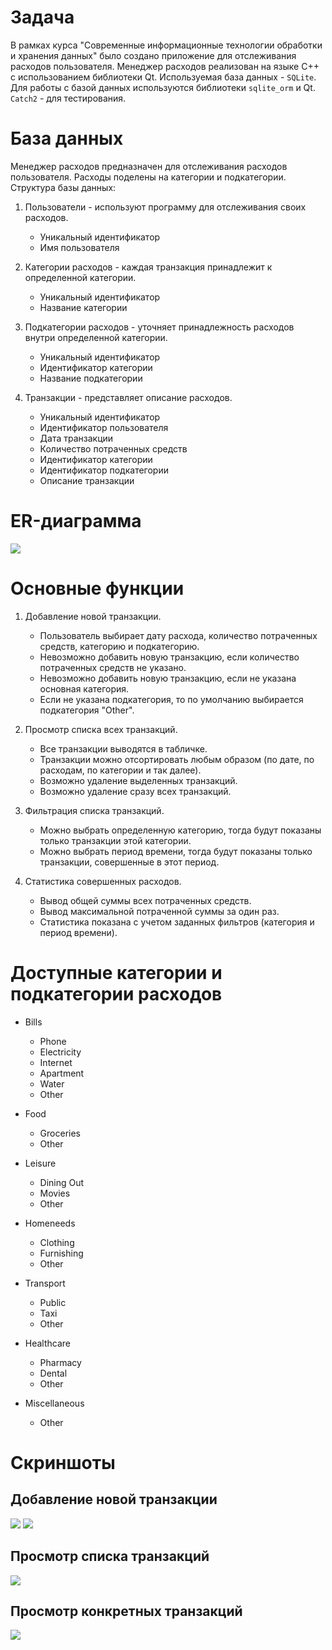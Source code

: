 # Задача

В рамках курса "Современные информационные технологии обработки и хранения данных" было создано приложение для отслеживания расходов пользователя. Менеджер расходов реализован на языке С++ с использованием библиотеки Qt. Используемая база данных - `SQLite`. Для работы с базой данных используются библиотеки `sqlite_orm` и Qt. `Catch2` - для тестирования.

# База данных

Менеджер расходов предназначен для отслеживания расходов пользователя. Расходы поделены на категории и подкатегории. Структура базы данных:

1. Пользователи - используют программу для отслеживания своих расходов.
    - Уникальный идентификатор
    - Имя пользователя

2. Категории расходов - каждая транзакция принадлежит к определенной категории.
    - Уникальный идентификатор
    - Название категории

3. Подкатегории расходов - уточняет принадлежность расходов внутри определенной категории.
    - Уникальный идентификатор
    - Идентификатор категории
    - Название подкатегории

4. Транзакции - представляет описание расходов.
    - Уникальный идентификатор
    - Идентификатор пользователя
    - Дата транзакции
    - Количество потраченных средств
    - Идентификатор категории
    - Идентификатор подкатегории
    - Описание транзакции

# ER-диаграмма

![](screenshots/ER.png)

# Основные функции

1. Добавление новой транзакции.
    - Пользователь выбирает дату расхода, количество потраченных средств, категорию и подкатегорию.
    - Невозможно добавить новую транзакцию, если количество потраченных средств не указано.
    - Невозможно добавить новую транзакцию, если не указана основная категория.
    - Если не указана подкатегория, то по умолчанию выбирается подкатегория "Other".

2. Просмотр списка всех транзакций.
    - Все транзакции выводятся в табличке.
    - Транзакции можно отсортировать любым образом (по дате, по расходам, по категории и так далее).
    - Возможно удаление выделенных транзакций.
    - Возможно удаление сразу всех транзакций.

3. Фильтрация списка транзакций.
    - Можно выбрать определенную категорию, тогда будут показаны только транзакции этой категории.
    - Можно выбрать период времени, тогда будут показаны только транзакции, совершенные в этот период.

4. Статистика совершенных расходов.
    - Вывод общей суммы всех потраченных средств.
    - Вывод максимальной потраченной суммы за один раз.
    - Статистика показана с учетом заданных фильтров (категория и период времени).

# Доступные категории и подкатегории расходов

- Bills
    - Phone
    - Electricity
    - Internet
    - Apartment
    - Water
    - Other

- Food
    - Groceries
    - Other

- Leisure
    - Dining Out
    - Movies
    - Other

- Homeneeds
    - Clothing
    - Furnishing
    - Other

- Transport
    - Public
    - Taxi
    - Other

- Healthcare
    - Pharmacy
    - Dental
    - Other

- Miscellaneous
    - Other

# Скриншоты

## Добавление новой транзакции

![](screenshots/new-transaction-empty.png)
![](screenshots/new-transaction.png)

## Просмотр списка транзакций

![](screenshots/transactions.png)

## Просмотр конкретных транзакций

![](screenshots/bills.png)
